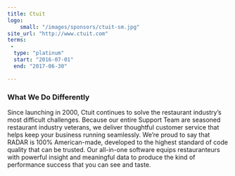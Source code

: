 ```yaml
---
title: Ctuit
logo:
    small: "/images/sponsors/ctuit-sm.jpg"
site_url: "http://www.ctuit.com"
terms:
 -
  type: "platinum"
  start: "2016-07-01"
  end: "2017-06-30"

---
```

### What We Do Differently

Since launching in 2000, Ctuit continues to solve the restaurant industry’s 
most difficult challenges. Because our entire Support Team are seasoned 
restaurant industry veterans, we deliver thoughtful customer service that 
helps keep your business running seamlessly. We’re proud to say that RADAR 
is 100% American-made, developed to the highest standard of code quality 
that can be trusted. Our all-in-one software equips restauranteurs with 
powerful insight and meaningful data to produce the kind of performance 
success that you can see and taste.
